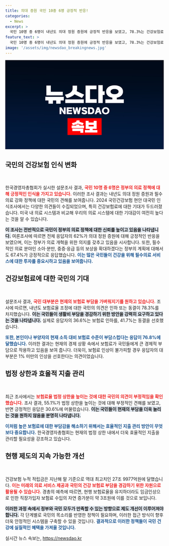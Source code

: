 ```yaml
---
title: 의대 증원 국민 10중 6명 긍정적 반응!
categories:
  - News
excerpt: >
  국민 10명 중 6명이 내년도 의대 정원 증원에 긍정적 반응을 보였고, 78.3%는 건강보험료 인하 또는 동결을 원한다고 밝혀 건강보험 reform의 방향성이 주목받고 있다.
feature_text: >
  국민 10명 중 6명이 내년도 의대 정원 증원에 긍정적 반응을 보였고, 78.3%는 건강보험료 인하 또는 동결을 원한다고 밝혀 건강보험 reform의 방향성이 주목받고 있다.
image: '/assets/img/newsdao_breakingnews.jpg'
---
```


<p><img src="/assets/img/newsdao_breakingnews.jpg" alt="bookingtag 속보" /></p>

<h2 data-ke-size="size26">국민의 건강보험 인식 변화</h2>

<p data-ke-size="size16">&nbsp;</p>

<p>한국경영자총협회가 실시한 설문조사 결과, <b><span style="color: #ee2323;">국민 10명 중 6명은 정부의 의료 정책에 대해 긍정적인 인식을 가지고 있습니다.</span></b> 이러한 조사 결과는 내년도 의대 정원 증원과 필수의료 강화 정책에 대한 국민의 견해를 보여줍니다. 2024 국민건강보험 현안 대국민 인식조사에서는 다양한 의견들이 수집되었으며, 특히 건강보험료에 대한 기대가 두드러졌습니다. 미국 내 의료 시스템과 비교해 우리의 의료 시스템에 대한 기대감이 여전히 높다는 것을 알 수 있습니다.</p>

<p><b><span style="background-color: #21538527;">이 조사는 전반적으로 국민이 정부의 의료 정책에 대한 신뢰를 높이고 있음을 나타냅니다.</span></b> 여론조사에 따르면 전체 응답자의 62%가 의대 정원 증원에 대해 긍정적인 반응을 보였으며, 이는 정부가 의료 개혁을 위한 의지를 갖추고 있음을 시사합니다. 또한, 필수적인 의료 분야인 소아·분만, 중증·응급 등의 보상을 확대하겠다는 정부의 계획에 대해서도 67.4%가 긍정적으로 응답했습니다. <b><span style="color: #1a5490;">이는 많은 국민들이 건강을 위해 필수의료 서비스에 대한 투자를 중요시하고 있음을 보여줍니다.</span></b></p>

<h2 data-ke-size="size26">건강보험료에 대한 국민의 기대</h2>

<p data-ke-size="size16">&nbsp;</p>

<p>설문조사 결과, <b><span style="color: #ee2323;">국민 대부분은 현재의 보험료 부담을 가벼워지기를 원하고 있습니다.</span></b> 조사에 따르면, 내년도 보험료율 조정에 대한 국민의 의견은 인하 또는 동결이 78.3%를 차지했습니다. <b><span style="background-color: #21538527;">이는 국민들이 생활비 부담을 경감하기 위한 방안을 강력히 요구하고 있다는 것을 나타냅니다.</span></b> 실제로 응답자의 36.6%는 보험료 인하를, 41.7%는 동결을 선호했습니다.</p>

<p><b><span style="color: #1a5490;">또한, 본인이나 부양자의 현재 소득 대비 보험료 수준이 부담스럽다는 응답이 76.8%에 달했습니다.</span></b> 이러한 결과는 현재의 경제 상황 속에서 보험료가 국민들에게 큰 경제적 부담으로 작용하고 있음을 보여 줍니다. 더욱이, 보험료 인상이 불가피할 경우 응답자의 대부분은 1% 미만의 인상을 선호한다는 의견이었습니다.</p>

<h2 data-ke-size="size26">법정 상한과 효율적 지출 관리</h2>

<p data-ke-size="size16">&nbsp;</p>

<p>최근 조사에서는 <b><span style="color: #ee2323;">보험료율 법정 상한을 높이는 것에 대한 국민의 의견이 부정적임을 확인했습니다.</span></b> 조사 결과, 55.1%가 법정 상한을 높이는 것에 대해 부정적인 견해를 보였고, 반면 긍정적인 응답은 30.6%에 머물렀습니다. <b><span style="background-color: #21538527;">이는 국민들이 현재의 부담을 더욱 늘리는 것을 원하지 않음을 분명히 나타냅니다.</span></b> </p>

<p><b><span style="color: #1a5490;">이처럼 높은 보험료에 대한 부담감을 해소하기 위해서는 효율적인 지출 관리 방안이 무엇보다 중요합니다.</span></b> 한국경영자총협회는 현재의 법정 상한 내에서 더욱 효율적인 지출을 관리할 필요성을 강조하고 있습니다. </p>

<h2 data-ke-size="size26">현행 제도의 지속 가능한 개선</h2>

<p data-ke-size="size16">&nbsp;</p>

<p>건강보험 누적 적립금은 지난해 말 기준으로 역대 최고치인 27조 9977억원에 달했습니다. <b><span style="color: #ee2323;">이는 미래의 의료 서비스 제공과 국민의 건강 보험료 부담을 경감하기 위한 자원으로 활용될 수 있습니다.</span></b> 경총의 예측에 따르면, 현행 보험료율을 유지하더라도 임금인상으로 인한 직장가입자 보험료 수입의 자연 증가분이 약 3조원에 이를 것으로 보입니다.</p>

<p><b><span style="background-color: #21538527;">이러한 과정 속에서 정부와 국민 모두가 만족할 수 있는 방향으로 제도 개선이 이루어져야 합니다.</span></b> 각 단계별로 국민의 목소리를 반영한 정책이 필요하며, 이러한 접근 방식이 향후 더욱 안정적인 시스템을 구축할 수 있을 것입니다. <b><span style="color: #1a5490;">결과적으로 이러한 정책들이 국민 건강에 실질적인 혜택을 가져올 것입니다.</span></b></p>
실시간 뉴스 속보는, <a href="https://newsdao.kr" rel="dofollow">https://newsdao.kr</a>


